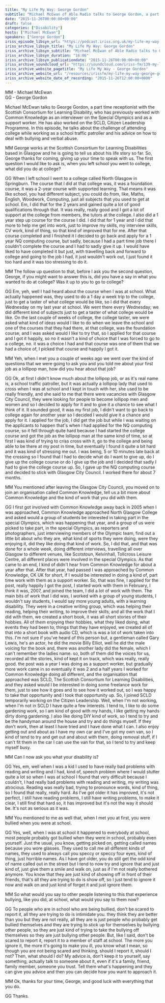 ```yaml
---
title: "My Life My Way: George Gordon"
subtitle: "Michael McEwan of Able Radio talks to George Gordon, a part-time receptionist with with SCLD who has previously worked with Common Knowledge as an interviewer on the Special Olympics and as a support worker."
date: "2015-11-26T00:00:00+00:00"
draft: false
categories: ["Disability"]
hosts: ["Michael McEwan"]
speakers: ["George Gordon"]
iriss_episode_libsyn_url: "https://podcast.iriss.org.uk/my-life-my-way-george-gordon-1"
iriss_archive_libsyn_title: "My Life My Way: George Gordon"
iriss_archive_libsyn_subtitle: "Michael McEwan of Able Radio talks to George Gordon, a part-time receptionist with with SCLD who has previously worked with Common Knowledge as an interviewer on the Special Olympics and as a support worker."
iriss_archive_libsyn_duration: "16:06"
iriss_archive_libsyn_publicationdate: "2015-11-26T00:00:00+00:00"
iriss_archive_soundcloud_url: "https://soundcloud.com/iriss-fm/139-my-life-my-way-george-gordon"
iriss_archive_website_pagetitle: "My Life My Way - George Gordon"
iriss_archive_website_url: "/resources/irissfm/my-life-my-way-george-gordon"
iriss_archive_website_date_of_recording: "2015-11-26T12:00:00+0000"
---
```

MM - Michael McEwan  
GG - George Gordon

Michael McEwan talks to George Gordon, a part time receptionist with the Scottish Consortium for Learning Disability, who has previously worked with Common Knowledge as an interviewer on the Special Olympics and as a support worker. He has also worked on the SCLD, Citizen Leadership Programme. In this episode, he talks about the challenge of attending college while working as a school traffic patroller and his advice on how to deal with bullying and verbal abuse.

MM George works at the Scottish Consortium for Learning Disabilities based in Glasgow and he is going to tell us about his life story so far. So, George thanks for coming, giving up your time to speak with us. The first question I would like to ask is, when you left school you went to college, what did you do at college?

GG When I left school I went to a college called North Glasgow in Springburn. The course that I did at that college was, it was a foundation course, it was a 2-year course with supported learning. That means it was like school, you had different subject, you could do from, like, Maths, English, Woodwork, Computing, just all subjects that you used to get at school. Em, I did that for the 2 years and gained quite a lot of good qualifications through that. It was really, really good and I got a lot of support at the college from members, the tutors at the college. I also did a 1 year step up course for the course I did. I did that for 1 year and I did that more to help me get into work, just to improve my skills, my interview skills, CV work, kind of thing, so that kind of improved that for me. After that course completed and I finished it I decided to go back and apply for a 1 year NQ computing course, but sadly, because I had a part time job there I couldn't complete the course and I had to sadly give it up. I would have liked to have completed it but just, with travelling back and forward to college and going to the job I had, it just wouldn't work out, I just found it too hard and it was too stressing to do it.

MM The follow up question to that, before I ask you the second question, George, if you might want to answer this is, did you have a say in what you wanted to do at college? Was it up to you to go to college?

GG Em, yeh, well I had heard about the course when I was at school. What actually happened was, they used to do a 1 day a week trip to the college, just to get a taster of what college would be like, so I did that every Wednesday on my last year at school. We went there every Wednesday; we did different kind of subjects just to get a taster of what college would be like. On the last couple of weeks of college, the college taster, we were asked what kind of ideas would I like to do when we leave the school and one of the courses that they had there, at that college, was the foundation course, and I was asked would I like to try that, so I applied for that course and I got it happily, so no it wasn't a kind of choice that I was forced to go to a college, no. it was a choice I had and that course was one of them that we had a choice of, I picked that course and happily I got it.

MM Yeh, when I met you a couple of weeks ago we went over the kind of questions that we were going to ask you and you told me about your first job as a lollipop man, how did you hear about that job?

GG Ok, at first I didn't know much about the lollipop job, or as it's real name is, a school traffic patroller, but it was actually a lollipop lady that used to cross when I was at school and I kept in touch with her, she used to be really friendly, and she said to me that there were vacancies with Glasgow City Council, they were looking for people to become lollipop men and women and so I decided to apply for it and to give it a chance to see what I think of it. It sounded good, it was my first job, I didn't want to go back to college again for another year so I decided I would give it a chance and apply for it. I applied for the job, I did get the job but while I was waiting on the applicants to happen that's when I had applied for the NQ computing course, so it fell through quite hard because I had started the college course and got the job as the lollipop man at the same kind of time, so at first I was kind of trying to criss cross with it, go to the college and being able to be there at my post in time, but eventually I found it quite a bit hard and it was kind of stressing me out. I was being, 5 or 10 minutes late back at the crossing so I found that I had to decide what do I want to give up, do I give up the college course or do I give up the job and I decided that sadly I had to give the college course up. So, I gave up the NQ computing course and decided to stick with Glasgow City Council. I worked there for about 7 months.

MM You mentioned after leaving the Glasgow City Council, you moved on to join an organisation called Common Knowledge, tell us a bit more about Common Knowledge and the kind of work that you did with them.

GG I first got involved with Common Knowledge away back in 2005 when I was approached, Common Knowledge approached North Glasgow College and asked would a group of students be interested in taking part in the special Olympics, which was happening that year, and a group of us were picked to take part, in the special Olympics, as reporters and photographers, just interviewing members of the Olympic team, find out a little bit about who they are, what kind of sports they were doing, were they enjoying it, did they like doing that kind of work. So, I did that, and that was done for a whole week, doing different interviews, travelling all over Glasgow to different venues, like Scotstoun, Kelvinhall, Tollcross Leisure Centre, all different places were involved in the special Olympics. As that came to an end, I kind of didn't hear from Common Knowledge for about a year after that. After that year, had passed I was approached by Common Knowledge, CK UK for short, if I would be interested in doing a kind of, part time work with them as a support worker. So, that was fine, I applied for the post, really happily I got the post, I started work with them in February, I think it was, 2007, and joined the team, I did a lot of work with them. The main bits of work that I did was, I worked with a group of young students, I wouldn't say students, I would say more young adults, with a learning disability. They were in a creative writing group, which was helping their reading, helping their writing, to improve their skills, and all the work that I did with them, we created a short book, it was all short stories of their hobbies. All of them enjoying their hobbies, what they liked doing, what events they had been to, things that they have enjoyed, we created all of that into a short book with audio CD, which is was a lot of work taken into this. I'm not sure if you've heard of this person but, a gentleman called Gary Lewis, he's an actor, he did the movie Billy Elliot, well he did the male voicing for the book and, there was another lady did the female, which I can't remember the ladies name. so, both of them did the voices for us, recorded all the stories, kind of kept it on track, which was really, really good. the post was a year I was doing as a support worker, but gradually more work came in so eventually it was 2 and a half years I worked for Common Knowledge doing all different, and the organisation that approached was SCLD, The Scottish Consortium for Learning Disabilities, and they asked would I be interested in doing some freelance work for them, just to see how it goes and to see how it worked out, so I was happy to take that opportunity and I took that opportunity up. So, I joined SCLD temporarily working on the Citizen Leadership. Well, when I'm not working, when I'm not in SCLD I have quite a few interests. I tend to, I like to do some gardening work, so I am kind of good with my hands, I like getting my hands dirty doing gardening. I also like doing DIY kind of work, so I tend to try and be the handyman around the house and try and do things myself. If they don't work, then at least I have tried and I have done what I can. I also enjoy getting out and about as I have my own car and I've got my own van, so I kind of tend to try and get out and about with them, doing removal stuff, if I can't fit them in the car I can use the van for that, so I tend to try and keep myself busy.

MM Can I now ask you what your disability is?

GG Yes, em, well when I was a kid I used to have really bad problems with reading and writing and I had, kind of, speech problem where I would stutter quite a lot so when I was at school I found that very difficult because I couldn't, I had really bad problems with reading and writing, my writing was atrocious. Reading was really bad, trying to pronounce words, kind of thing, so I found that really, really hard. As I've got older it has improved, it's not perfect, I still have reading problems, I still have writing problems, to make it clear, I still find that hard so, it has improved but it's not the way it should be. It's not as serious as it was.

MM You mentioned to me as well that, when I met you at first, you were bullied when you were at school.

GG Yes, well, when I was at school it happened to everybody at school, most people probably got bullied when they were in school, probably even yourself. Just the usual, you know, getting picked on, getting called names because you wore glasses. They used to call me all different kinds of names, they used to always call you speccy or speccy four eyes, kind of thing, just horrible names. As I have got older, you do still get the odd kind of name called out in the street but I tend to now try and ignore that and just kind of, just give them a smile and walk on, just as if I'm not really bothered anymore. You know that they are just kind of showing off in front of their friends, that's all they are trying to do is show off, so I just tend to ignore it now and walk on and just kind of forget it and just ignore them.

MM So what would you say to other people listening to this that experience bullying, like you did, at school, what would you say to them now?

GG To people who are in school who are being bullied, don't be scared to report it, all they are trying to do is intimidate you. they think they are better than you but they are not really, all they are is just people who probably get bullied themselves and they are trying to stick up for themselves by bullying other people, so they are just kind of trying to take the bullying off themselves so they are just bullying other people. But, like I said, don't be scared to report it, report it to a member of staff at school. The more you ignore it, the more it's going to make you ill, you know what I mean, so though you are not being scared and thinking, should I report it, should I not? Then, what should I do? My advice is, don't keep it to yourself, say something, actually talk to someone about it, even if it's a family, friend, family member, someone you trust. Tell them what's happening and they can give you advice and then you can decide how you want to approach it.

MM Ok, thanks for your time, George, and good luck with everything that you do.

GG Thanks.